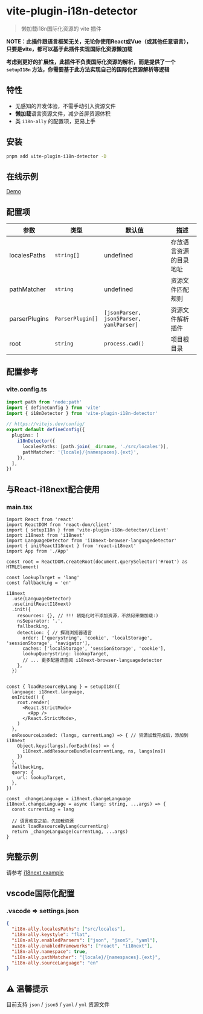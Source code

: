 # vite-plugin-i18n-detector

> 懒加载i18n国际化资源的 vite 插件

**NOTE：此插件跟语言框架无关，无论你使用React或Vue（或其他任意语言），只要是vite，都可以基于此插件实现国际化资源懒加载**

**考虑到更好的扩展性，此插件不负责国际化资源的解析，而是提供了一个 `setupI18n` 方法，你需要基于此方法实现自己的国际化资源解析等逻辑**

## 特性

- 无感知的开发体验，不需手动引入资源文件
- **懒加载**语言资源文件，减少首屏资源体积
- 类 `i18n-ally` 的配置项，更易上手

## 安装

```bash
pnpm add vite-plugin-i18n-detector -D
```

## 在线示例
[Demo](https://hemengke1997.github.io/vite-plugin-i18n-detector/)


## 配置项
| 参数          | 类型             | 默认值                                  | 描述                   |
| ------------- | ---------------- | --------------------------------------- | ---------------------- |
| localesPaths  | `string[]`       | undefined                               | 存放语言资源的目录地址 |
| pathMatcher   | `string`         | undefined                               | 资源文件匹配规则       |
| parserPlugins | `ParserPlugin[]` | `[jsonParser, json5Parser, yamlParser]` | 资源文件解析插件       |
| root          | `string`         | `process.cwd()`                         | 项目根目录             |

## 配置参考

### vite.config.ts
```ts
import path from 'node:path'
import { defineConfig } from 'vite'
import { i18nDetector } from 'vite-plugin-i18n-detector'

// https://vitejs.dev/config/
export default defineConfig({
  plugins: [
    i18nDetector({
      localesPaths: [path.join(__dirname, './src/locales')],
      pathMatcher: '{locale}/{namespaces}.{ext}',
    }),
  ],
})
```

## 与React-i18next配合使用

### main.tsx
```tsx
import React from 'react'
import ReactDOM from 'react-dom/client'
import { setupI18n } from 'vite-plugin-i18n-detector/client'
import i18next from 'i18next'
import LanguageDetector from 'i18next-browser-languagedetector'
import { initReactI18next } from 'react-i18next'
import App from './App'

const root = ReactDOM.createRoot(document.querySelector('#root') as HTMLElement)

const lookupTarget = 'lang'
const fallbackLng = 'en'

i18next
  .use(LanguageDetector)
  .use(initReactI18next)
  .init({
    resources: {}, // !!! 初始化时不添加资源，不然何来懒加载:)
    nsSeparator: '.',
    fallbackLng,
    detection: { // 探测浏览器语言
      order: ['querystring', 'cookie', 'localStorage', 'sessionStorage', 'navigator'],
      caches: ['localStorage', 'sessionStorage', 'cookie'],
      lookupQuerystring: lookupTarget,
      // ... 更多配置请查阅 i18next-browser-languagedetector
    },
  })


const { loadResourceByLang } = setupI18n({
  language: i18next.language,
  onInited() {
    root.render(
      <React.StrictMode>
        <App />
      </React.StrictMode>,
    )
  },
  onResourceLoaded: (langs, currentLang) => { // 资源加载完成后，添加到i18next
    Object.keys(langs).forEach((ns) => {
      i18next.addResourceBundle(currentLang, ns, langs[ns])
    })
  },
  fallbackLng,
  query: {
    url: lookupTarget,
  },
})

const _changeLanguage = i18next.changeLanguage
i18next.changeLanguage = async (lang: string, ...args) => {
  const currentLng = lang

  // 语言改变之前，先加载资源
  await loadResourceByLang(currentLng)
  return _changeLanguage(currentLng, ...args)
}
```

## 完整示例
请参考 [i18next example](./playground/spa/src/main.tsx)

## vscode国际化配置

### .vscode => settings.json
``` json
{
  "i18n-ally.localesPaths": ["src/locales"],
  "i18n-ally.keystyle": "flat",
  "i18n-ally.enabledParsers": ["json", "json5", "yaml"],
  "i18n-ally.enabledFrameworks": ["react", "i18next"],
  "i18n-ally.namespace": true,
  "i18n-ally.pathMatcher": "{locale}/{namespaces}.{ext}",
  "i18n-ally.sourceLanguage": "en"
}
```


## ⚠️ 温馨提示

目前支持 `json` / `json5` / `yaml` / `yml` 资源文件
